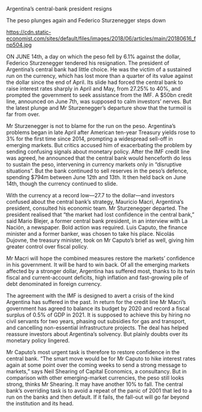Argentina’s central-bank president resigns

The peso plunges again and Federico Sturzenegger steps down

https://cdn.static-economist.com/sites/default/files/images/2018/06/articles/main/20180616_fnp504.jpg

ON JUNE 14th, a day on which the peso fell by 6.1% against the dollar, Federico Sturzenegger tendered his resignation. The president of Argentina’s central bank had little choice. He was the victim of a sustained run on the currency, which has lost more than a quarter of its value against the dollar since the end of April. Its slide had forced the central bank to raise interest rates sharply in April and May, from 27.25% to 40%, and prompted the government to seek assistance from the IMF. A $50bn credit line, announced on June 7th, was supposed to calm investors’ nerves. But the latest plunge and Mr Sturzenegger’s departure show that the turmoil is far from over.

Mr Sturzenegger is not to blame for the run on the peso. Argentina’s problems began in late April after American ten-year Treasury yields rose to 3% for the first time since 2014, prompting a widespread sell-off in emerging markets. But critics accused him of exacerbating the problem by sending confusing signals about monetary policy. After the IMF credit line was agreed, he announced that the central bank would henceforth do less to sustain the peso, intervening in currency markets only in “disruptive situations”. But the bank continued to sell reserves in the peso’s defence, spending $794m between June 12th and 13th. It then held back on June 14th, though the currency continued to slide.

With the currency at a record low—27.7 to the dollar—and investors confused about the central bank’s strategy, Mauricio Macri, Argentina’s president, consulted his economic team. Mr Sturzenegger departed. The president realised that “the market had lost confidence in the central bank,” said Mario Blejer, a former central bank president, in an interview with La Nación, a newspaper. Bold action was required. Luis Caputo, the finance minister and a former banker, was chosen to take his place. Nicolás Dujovne, the treasury minister, took on Mr Caputo’s brief as well, giving him greater control over fiscal policy.

Mr Macri will hope the combined measures restore the markets’ confidence in his government. It will be hard to win back. Of all the emerging markets affected by a stronger dollar, Argentina has suffered most, thanks to its twin fiscal and current-account deficits, high inflation and fast-growing pile of debt denominated in foreign currency.

The agreement with the IMF is designed to avert a crisis of the kind Argentina has suffered in the past. In return for the credit line Mr Macri’s government has agreed to balance its budget by 2020 and record a fiscal surplus of 0.5% of GDP in 2021. It is supposed to achieve this by hiring no civil servants for two years, phasing out subsidies for gas and transport, and cancelling non-essential infrastructure projects. The deal has helped reassure investors about Argentina’s solvency. But plainly doubts over its monetary policy lingered.

Mr Caputo’s most urgent task is therefore to restore confidence in the central bank. “The smart move would be for Mr Caputo to hike interest rates again at some point over the coming weeks to send a strong message to markets,” says Neil Shearing of Capital Economics, a consultancy. But in comparison with other emerging-market currencies, the peso still looks strong, thinks Mr Shearing. It may have another 10% to fall. The central bank’s overriding task is to avoid a repeat of the panic of 2001 that led to a run on the banks and then default. If it fails, the fall-out will go far beyond the institution and its head.